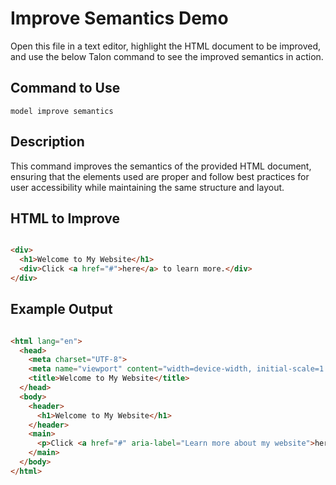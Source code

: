 # Improve Semantics Demo

Open this file in a text editor, highlight the HTML document to be improved, and use the below Talon command to see the improved semantics in action.

## Command to Use

`model improve semantics`

## Description

This command improves the semantics of the provided HTML document, ensuring that the elements used are proper and follow best practices for user accessibility while maintaining the same structure and layout.

## HTML to Improve

```html

<div>
  <h1>Welcome to My Website</h1>
  <div>Click <a href="#">here</a> to learn more.</div>
</div>

```

## Example Output

```html

<html lang="en">
  <head>
    <meta charset="UTF-8">
    <meta name="viewport" content="width=device-width, initial-scale=1.0">
    <title>Welcome to My Website</title>
  </head>
  <body>
    <header>
      <h1>Welcome to My Website</h1>
    </header>
    <main>
      <p>Click <a href="#" aria-label="Learn more about my website">here</a> to learn more.</p>
    </main>
  </body>
</html>

```
